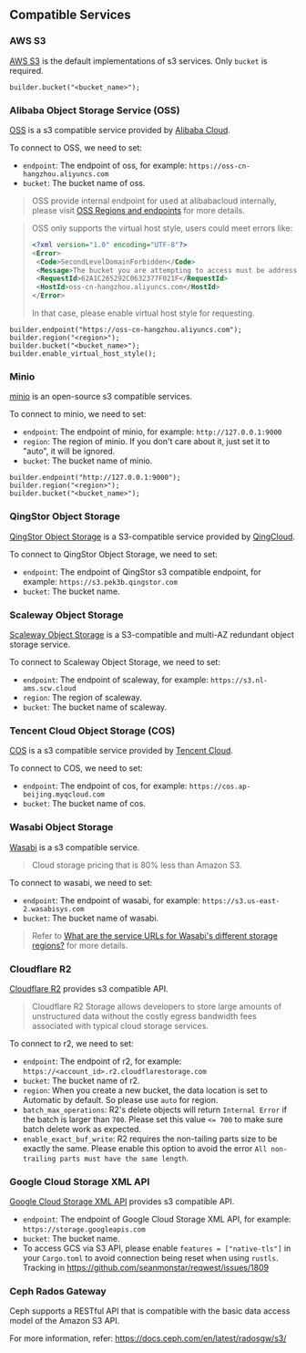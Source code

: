 
## Compatible Services

### AWS S3

[AWS S3](https://aws.amazon.com/s3/) is the default implementations of s3 services. Only `bucket` is required.

```rust,ignore
builder.bucket("<bucket_name>");
```

### Alibaba Object Storage Service (OSS)

[OSS](https://www.alibabacloud.com/product/object-storage-service) is a s3 compatible service provided by [Alibaba Cloud](https://www.alibabacloud.com).

To connect to OSS, we need to set:

- `endpoint`: The endpoint of oss, for example: `https://oss-cn-hangzhou.aliyuncs.com`
- `bucket`: The bucket name of oss.

> OSS provide internal endpoint for used at alibabacloud internally, please visit [OSS Regions and endpoints](https://www.alibabacloud.com/help/en/object-storage-service/latest/regions-and-endpoints) for more details.

> OSS only supports the virtual host style, users could meet errors like:
>
> ```xml
> <?xml version="1.0" encoding="UTF-8"?>
> <Error>
>  <Code>SecondLevelDomainForbidden</Code>
>  <Message>The bucket you are attempting to access must be addressed using OSS third level domain.</Message>
>  <RequestId>62A1C265292C0632377F021F</RequestId>
>  <HostId>oss-cn-hangzhou.aliyuncs.com</HostId>
> </Error>
> ```
>
> In that case, please enable virtual host style for requesting.

```rust,ignore
builder.endpoint("https://oss-cn-hangzhou.aliyuncs.com");
builder.region("<region>");
builder.bucket("<bucket_name>");
builder.enable_virtual_host_style();
```

### Minio

[minio](https://min.io/) is an open-source s3 compatible services.

To connect to minio, we need to set:

- `endpoint`: The endpoint of minio, for example: `http://127.0.0.1:9000`
- `region`: The region of minio. If you don't care about it, just set it to "auto", it will be ignored.
- `bucket`: The bucket name of minio.

```rust,ignore
builder.endpoint("http://127.0.0.1:9000");
builder.region("<region>");
builder.bucket("<bucket_name>");
```

### QingStor Object Storage

[QingStor Object Storage](https://www.qingcloud.com/products/qingstor) is a S3-compatible service provided by [QingCloud](https://www.qingcloud.com/).

To connect to QingStor Object Storage, we need to set:

- `endpoint`: The endpoint of QingStor s3 compatible endpoint, for example: `https://s3.pek3b.qingstor.com`
- `bucket`: The bucket name.

### Scaleway Object Storage

[Scaleway Object Storage](https://www.scaleway.com/en/object-storage/) is a S3-compatible and multi-AZ redundant object storage service.

To connect to Scaleway Object Storage, we need to set:

- `endpoint`: The endpoint of scaleway, for example: `https://s3.nl-ams.scw.cloud`
- `region`: The region of scaleway.
- `bucket`: The bucket name of scaleway.

### Tencent Cloud Object Storage (COS)

[COS](https://intl.cloud.tencent.com/products/cos) is a s3 compatible service provided by [Tencent Cloud](https://intl.cloud.tencent.com/).

To connect to COS, we need to set:

- `endpoint`: The endpoint of cos, for example: `https://cos.ap-beijing.myqcloud.com`
- `bucket`: The bucket name of cos.

### Wasabi Object Storage

[Wasabi](https://wasabi.com/) is a s3 compatible service.

> Cloud storage pricing that is 80% less than Amazon S3.

To connect to wasabi, we need to set:

- `endpoint`: The endpoint of wasabi, for example: `https://s3.us-east-2.wasabisys.com`
- `bucket`: The bucket name of wasabi.

> Refer to [What are the service URLs for Wasabi's different storage regions?](https://wasabi-support.zendesk.com/hc/en-us/articles/360015106031) for more details.

### Cloudflare R2

[Cloudflare R2](https://developers.cloudflare.com/r2/) provides s3 compatible API.

> Cloudflare R2 Storage allows developers to store large amounts of unstructured data without the costly egress bandwidth fees associated with typical cloud storage services.


To connect to r2, we need to set:

- `endpoint`: The endpoint of r2, for example: `https://<account_id>.r2.cloudflarestorage.com`
- `bucket`: The bucket name of r2.
- `region`: When you create a new bucket, the data location is set to Automatic by default. So please use `auto` for region.
- `batch_max_operations`: R2's delete objects will return `Internal Error` if the batch is larger than `700`. Please set this value `<= 700` to make sure batch delete work as expected.
- `enable_exact_buf_write`: R2 requires the non-tailing parts size to be exactly the same. Please enable this option to avoid the error `All non-trailing parts must have the same length`.

### Google Cloud Storage XML API
[Google Cloud Storage XML API](https://cloud.google.com/storage/docs/xml-api/overview) provides s3 compatible API.
- `endpoint`: The endpoint of Google Cloud Storage XML API, for example: `https://storage.googleapis.com`
- `bucket`: The bucket name.
- To access GCS via S3 API, please enable `features = ["native-tls"]` in your `Cargo.toml` to avoid connection being reset when using `rustls`. Tracking in <https://github.com/seanmonstar/reqwest/issues/1809>

### Ceph Rados Gateway
Ceph supports a RESTful API that is compatible with the basic data access model of the Amazon S3 API.

For more information, refer: <https://docs.ceph.com/en/latest/radosgw/s3/>

